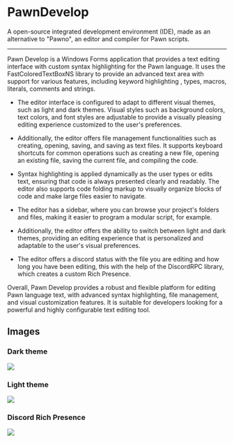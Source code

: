 # PawnDevelop
A open-source integrated development environment (IDE), made as an alternative to "Pawno", an editor and compiler for Pawn scripts.
<hr>
Pawn Develop is a Windows Forms application that provides a text editing interface with custom syntax highlighting for the Pawn language. It uses the FastColoredTextBoxNS library to provide an advanced text area with support for various features, including keyword highlighting , types, macros, literals, comments and strings.

- The editor interface is configured to adapt to different visual themes, such as light and dark themes. Visual styles such as background colors, text colors, and font styles are adjustable to provide a visually pleasing editing experience customized to the user's preferences.

- Additionally, the editor offers file management functionalities such as creating, opening, saving, and saving as text files. It supports keyboard shortcuts for common operations such as creating a new file, opening an existing file, saving the current file, and compiling the code.

- Syntax highlighting is applied dynamically as the user types or edits text, ensuring that code is always presented clearly and readably. The editor also supports code folding markup to visually organize blocks of code and make large files easier to navigate.

- The editor has a sidebar, where you can browse your project's folders and files, making it easier to program a modular script, for example.

- Additionally, the editor offers the ability to switch between light and dark themes, providing an editing experience that is personalized and adaptable to the user's visual preferences.

- The editor offers a discord status with the file you are editing and how long you have been editing, this with the help of the DiscordRPC library, which creates a custom Rich Presence.

Overall, Pawn Develop provides a robust and flexible platform for editing Pawn language text, with advanced syntax highlighting, file management, and visual customization features. It is suitable for developers looking for a powerful and highly configurable text editing tool.

## Images
<h3>Dark theme</h3>

![](https://imgur.com/u7aHvIA.png)
<h3>Light theme</h3>

![](https://imgur.com/cAtMWmw.png)
<h3>Discord Rich Presence</h3>

![](https://imgur.com/6CicIAj.png)
